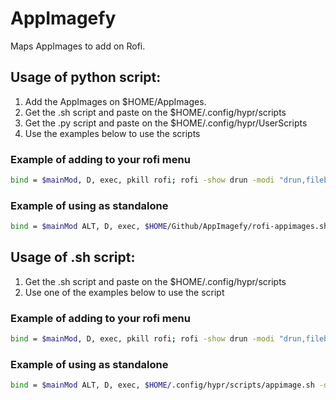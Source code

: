 # AppImagefy
Maps AppImages to add on Rofi.

## Usage of python script:
1. Add the AppImages on $HOME/AppImages. 
2. Get the .sh script and paste on the $HOME/.config/hypr/scripts
3. Get the .py script and paste on the $HOME/.config/hypr/UserScripts
4. Use the examples below to use the scripts

### Example of adding to your rofi menu
```sh
bind = $mainMod, D, exec, pkill rofi; rofi -show drun -modi "drun,filebrowser,󱝑 appimgs:$HOME/.config/hypr/scripts/rofi-appimages.sh,run,window" (from [JaKooLit](https://github.com/JaKooLit/) dots)
```

### Example of using as standalone
```sh
bind = $mainMod ALT, D, exec, $HOME/Github/AppImagefy/rofi-appimages.sh -dmenu (from [JaKooLit](https://github.com/JaKooLit/) dots)
```

## Usage of .sh script:
1. Get the .sh script and paste on the $HOME/.config/hypr/scripts
2. Use one of the examples below to use the script

### Example of adding to your rofi menu
```sh
bind = $mainMod, D, exec, pkill rofi; rofi -show drun -modi "drun,filebrowser,󱝑 appimgs:$HOME/.config/hypr/scripts/appimage.sh,run,window"
```

### Example of using as standalone
```sh
bind = $mainMod ALT, D, exec, $HOME/.config/hypr/scripts/appimage.sh -dmenu
```
